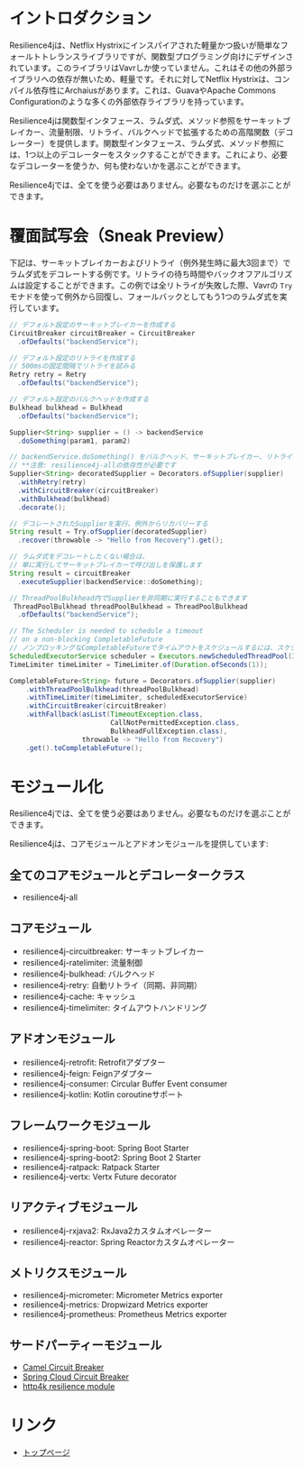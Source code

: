 イントロダクション
====================================================
Resilience4jは、Netflix Hystrixにインスパイアされた軽量かつ扱いが簡単なフォールトトレランスライブラリですが、関数型プログラミング向けにデザインされています。このライブラリはVavrしか使っていません。これはその他の外部ライブラリへの依存が無いため、軽量です。それに対してNetflix Hystrixは、コンパイル依存性にArchaiusがあります。これは、GuavaやApache Commons Configurationのような多くの外部依存ライブラリを持っています。

Resilience4jは関数型インタフェース、ラムダ式、メソッド参照をサーキットブレイカー、流量制限、リトライ、バルクヘッドで拡張するための高階関数（デコレーター）を提供します。関数型インタフェース、ラムダ式、メソッド参照には、1つ以上のデコレーターをスタックすることができます。これにより、必要なデコレーターを使うか、何も使わないかを選ぶことができます。

Resilience4jでは、全てを使う必要はありません。必要なものだけを選ぶことができます。

# 覆面試写会（Sneak Preview）
下記は、サーキットブレイカーおよびリトライ（例外発生時に最大3回まで）でラムダ式をデコレートする例です。リトライの待ち時間やバックオフアルゴリズムは設定することができます。この例では全リトライが失敗した際、Vavrの `Try` モナドを使って例外から回復し、フォールバックとしてもう1つのラムダ式を実行しています。

```java
// デフォルト設定のサーキットブレイカーを作成する
CircuitBreaker circuitBreaker = CircuitBreaker
  .ofDefaults("backendService");

// デフォルト設定のリトライを作成する
// 500msの固定間隔でリトライを試みる
Retry retry = Retry
  .ofDefaults("backendService");

// デフォルト設定のバルクヘッドを作成する
Bulkhead bulkhead = Bulkhead
  .ofDefaults("backendService");

Supplier<String> supplier = () -> backendService
  .doSomething(param1, param2)

// backendService.doSomething() をバルクヘッド、サーキットブレイカー、リトライでデコレートする
// **注意: resilience4j-allの依存性が必要です
Supplier<String> decoratedSupplier = Decorators.ofSupplier(supplier)
  .withRetry(retry)
  .withCircuitBreaker(circuitBreaker)
  .withBulkhead(bulkhead)
  .decorate();

// デコレートされたSupplierを実行、例外からリカバリーする
String result = Try.ofSupplier(decoratedSupplier)
  .recover(throwable -> "Hello from Recovery").get();

// ラムダ式をデコレートしたくない場合は、
// 単に実行してサーキットブレイカーで呼び出しを保護します
String result = circuitBreaker
  .executeSupplier(backendService::doSomething);

// ThreadPoolBulkhead内でSupplierを非同期に実行することもできます
 ThreadPoolBulkhead threadPoolBulkhead = ThreadPoolBulkhead
  .ofDefaults("backendService");

// The Scheduler is needed to schedule a timeout 
// on a non-blocking CompletableFuture
// ノンブロッキングなCompletableFutureでタイムアウトをスケジュールするには、スケジューラーが必要です
ScheduledExecutorService scheduler = Executors.newScheduledThreadPool(3);
TimeLimiter timeLimiter = TimeLimiter.of(Duration.ofSeconds(1));

CompletableFuture<String> future = Decorators.ofSupplier(supplier)
    .withThreadPoolBulkhead(threadPoolBulkhead)
    .withTimeLimiter(timeLimiter, scheduledExecutorService)
    .withCircuitBreaker(circuitBreaker)
    .withFallback(asList(TimeoutException.class, 
                         CallNotPermittedException.class, 
                         BulkheadFullException.class),  
                  throwable -> "Hello from Recovery")
    .get().toCompletableFuture();
```

# モジュール化
Resilience4jでは、全てを使う必要はありません。必要なものだけを選ぶことができます。

Resilience4jは、コアモジュールとアドオンモジュールを提供しています:

## 全てのコアモジュールとデコレータークラス
- resilience4j-all

## コアモジュール
- resilience4j-circuitbreaker: サーキットブレイカー
- resilience4j-ratelimiter: 流量制御
- resilience4j-bulkhead: バルクヘッド
- resilience4j-retry: 自動リトライ（同期、非同期）
- resilience4j-cache: キャッシュ
- resilience4j-timelimiter: タイムアウトハンドリング

## アドオンモジュール
- resilience4j-retrofit: Retrofitアダプター
- resilience4j-feign: Feignアダプター
- resilience4j-consumer: Circular Buffer Event consumer
- resilience4j-kotlin: Kotlin coroutineサポート

## フレームワークモジュール
- resilience4j-spring-boot: Spring Boot Starter
- resilience4j-spring-boot2: Spring Boot 2 Starter
- resilience4j-ratpack: Ratpack Starter
- resilience4j-vertx: Vertx Future decorator

## リアクティブモジュール
- resilience4j-rxjava2: RxJava2カスタムオペレーター
- resilience4j-reactor: Spring Reactorカスタムオペレーター

## メトリクスモジュール
- resilience4j-micrometer: Micrometer Metrics exporter
- resilience4j-metrics: Dropwizard Metrics exporter
- resilience4j-prometheus: Prometheus Metrics exporter

## サードパーティーモジュール
- [Camel Circuit Breaker](https://camel.apache.org/manual/latest/resilience4j-eip.html)
- [Spring Cloud Circuit Breaker](https://spring.io/projects/spring-cloud-circuitbreaker)
- [http4k resilience module](https://www.http4k.org/guide/modules/resilience/)

# リンク
- [トップページ](../index.md)
